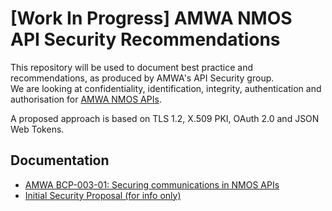 # [Work In Progress] AMWA NMOS API Security Recommendations

This repository will be used to document best practice and recommendations, as produced by AMWA's API Security group.  
We are looking at confidentiality, identification, integrity, authentication
and authorisation for [AMWA NMOS APIs](https://amwa-tv.github.io/nmos).

A proposed approach is based on TLS 1.2, X.509 PKI, OAuth 2.0 and JSON Web Tokens.

## Documentation

- [AMWA BCP-003-01: Securing communications in NMOS APIs](best-practice-secure-comms.md)
- [Initial Security Proposal (for info only)](security-proposal.md)
